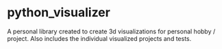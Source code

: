 # python_visualizer
A personal library created to create 3d visualizations for personal hobby / project. Also includes the individual visualized projects and tests.

